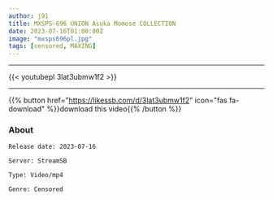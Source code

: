 ```yaml
---
author: j91
title: MXSPS-696 UNION Asuka Momose COLLECTION
date: 2023-07-16T01:00:00Z
image: "mxsps696pl.jpg"
tags: [censored, MAXING]
---
```

___

{{< youtubepl 3lat3ubmw1f2 >}}
___

{{% button href="https://likessb.com/d/3lat3ubmw1f2" icon="fas fa-download" %}}download this video{{% /button %}}
### About

`Release date: 2023-07-16`

`Server: StreamSB`

`Type: Video/mp4`

`Genre:	Censored`